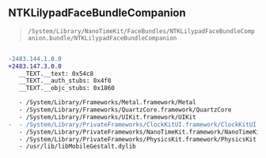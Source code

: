 ## NTKLilypadFaceBundleCompanion

> `/System/Library/NanoTimeKit/FaceBundles/NTKLilypadFaceBundleCompanion.bundle/NTKLilypadFaceBundleCompanion`

```diff

-2483.144.1.0.0
+2483.147.3.0.0
   __TEXT.__text: 0x54c8
   __TEXT.__auth_stubs: 0x4f0
   __TEXT.__objc_stubs: 0x1860

   - /System/Library/Frameworks/Metal.framework/Metal
   - /System/Library/Frameworks/QuartzCore.framework/QuartzCore
   - /System/Library/Frameworks/UIKit.framework/UIKit
-  - /System/Library/PrivateFrameworks/ClockKitUI.framework/ClockKitUI
   - /System/Library/PrivateFrameworks/NanoTimeKit.framework/NanoTimeKit
   - /System/Library/PrivateFrameworks/PhysicsKit.framework/PhysicsKit
   - /usr/lib/libMobileGestalt.dylib

```

